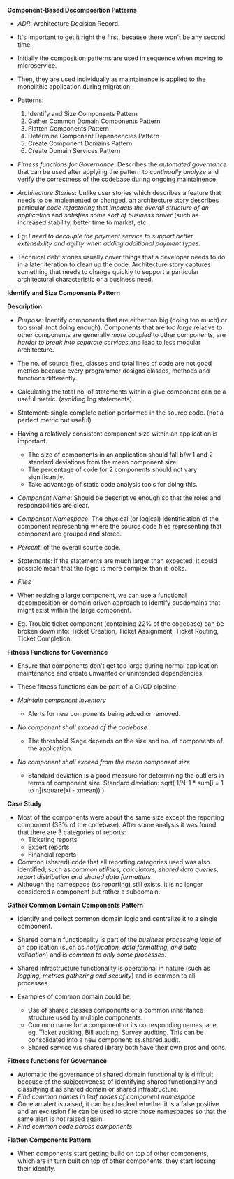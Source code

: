**Component-Based Decomposition Patterns**

* *ADR*: Architecture Decision Record.
* It's important to get it right the first, because there won't be any second time.
* Initially the composition patterns are used in sequence when moving to microservice.
* Then, they are used individually as maintainence is applied to the monolithic application during migration.

* Patterns:
    1. Identify and Size Components Pattern
    2. Gather Common Domain Components Pattern
    3. Flatten Components Pattern
    4. Determine Component Dependencies Pattern
    5. Create Component Domains Pattern
    6. Create Domain Services Pattern

* *Fitness functions for Governance*: Describes the *automated governance* that can be used after applying the pattern to *continually analyze* and verify the correctness of the codebase during ongoing maintainence.

* *Architecture Stories*: Unlike user stories which describes a feature that needs to be implemented or changed, an architecture story describes particular *code refactoring* that *impacts the overall structure of an application* and *satisfies some sort of business driver* (such as increased stability, better time to market, etc.

* Eg: *I need to decouple the payment service to support better extensibility and agility when adding additional payment types.*

* Technical debt stories usually cover things that a developer needs to do in a later iteration to clean up the code. Architecture story captures something that needs to change quickly to support a particular architectural characteristic or a business need.

**Identify and Size Components Pattern**

**Description**:
* *Purpose*: Identify components that are either too big (doing too much) or too small (not doing enough). Components that are *too large* relative to other components are generally *more coupled* to other components, are *harder to break into separate services* and lead to less modular architecture.

* The no. of source files, classes and total lines of code are not good metrics because every programmer designs classes, methods and functions differently.
* Calculating the total no. of statements within a give component can be a useful metric. (avoiding log statements).
* Statement: single complete action performed in the source code. (not a perfect metric but useful).

* Having a relatively consistent component size within an application is important.
    * The size of components in an application should fall b/w 1 and 2 standard deviations from the mean component size.
    * The percentage of code for 2 components should not vary significantly.
    * Take advantage of static code analysis tools for doing this.

* *Component Name*: Should be descriptive enough so that the roles and responsibilities are clear.
* *Component Namespace*: The physical (or logical) identification of the component representing where the source code files representing that component are grouped and stored.
* *Percent*: of the overall source code.
* *Statements*: If the statements are much larger than expected, it could possible mean that the logic is more complex than it looks.
* *Files*

* When resizing a large component, we can use a functional decomposition or domain driven approach to identify subdomains that might exist within the large component.
* Eg. Trouble ticket component (containing 22% of the codebase) can be broken down into: Ticket Creation, Ticket Assignment, Ticket Routing, Ticket Completion.

**Fitness Functions for Governance**
* Ensure that components don't get too large during normal application maintenance and create unwanted or unintended dependencies.
* These fitness functions can be part of a CI/CD pipeline.

* *Maintain component inventory*
    * Alerts for new components being added or removed.
* *No component shall exceed <some percent> of the codebase*
    * The threshold %age depends on the size and no. of components of the application. 
* *No component shall exceed <some number of standard deviations> from the mean component size*
    * Standard deviation is a good measure for determining the outliers in terms of component size.
    Standard deviation: sqrt( 1/N-1 * sum[i = 1 to n](square(xi - xmean)) )

**Case Study**
* Most of the components were about the same size except the reporting component (33% of the codebase). After some analysis it was found that there are 3 categories of reports:
    * Ticketing reports
    * Expert reports
    * Financial reports
* Common (shared) code that all reporting categories used was also identified, such as *common utilities, calculators, shared data queries, report distribution and shared data formatters*.
* Although the namespace (ss.reporting) still exists, it is no longer considered a component but rather a subdomain.

**Gather Common Domain Components Pattern**
* Identify and collect common domain logic and centralize it to a single component.
* Shared domain functionality is part of the *business processing logic* of an application (such as *notification, data formatting, and data validation*) and is *common to only some processes*.
* Shared infrastructure functionality is operational in nature (such as *logging, metrics gathering and security*) and is common to all processes.

* Examples of common domain could be:
    * Use of shared classes components or a common inheritance structure used by multiple components.
    * Common name for a component or its corresponding namespace. eg. Ticket auditing, Bill auditing, Survey auditing. This can be consolidated into a new component: ss.shared.audit.
    * Shared service v/s shared library both have their own pros and cons.

**Fitness functions for Governance**
* Automatic the governance of shared domain functionality is difficult because of the subjectiveness of identifying shared functionality and classifying it as shared domain or shared infrastructure.
* *Find common names in leaf nodes of component namespace*
* Once an alert is raised, it can be checked whether it is a false positive and an exclusion file can be used to store those namespaces so that the same alert is not raised again.
* *Find common code across components*

**Flatten Components Pattern**
* When components start getting build on top of other components, which are in turn built on top of other components, they start loosing their identity.
